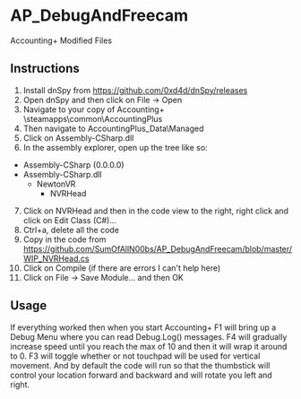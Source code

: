 # AP_DebugAndFreecam
Accounting+ Modified Files

## Instructions

1. Install dnSpy from https://github.com/0xd4d/dnSpy/releases
2. Open dnSpy and then click on File -> Open
3. Navigate to your copy of Accounting+ <Steam Install>\steamapps\common\AccountingPlus
4. Then navigate to AccountingPlus_Data\Managed
5. Click on Assembly-CSharp.dll
6. In the assembly explorer, open up the tree like so:
 - Assembly-CSharp (0.0.0.0)
  - Assembly-CSharp.dll
    - NewtonVR
      - NVRHead
7. Click on NVRHead and then in the code view to the right, right click and click on Edit Class (C#)...
8. Ctrl+a, delete all the code
9. Copy in the code from https://github.com/SumOfAllN00bs/AP_DebugAndFreecam/blob/master/WIP_NVRHead.cs
10. Click on Compile (if there are errors I can't help here)
11. Click on File -> Save Module... and then OK

## Usage
If everything worked then when you start Accounting+ F1 will bring up a Debug Menu where you can read Debug.Log() messages.
F4 will gradually increase speed until you reach the max of 10 and then it will wrap it around to 0.
F3 will toggle whether or not touchpad will be used for vertical movement.
And by default the code will run so that the thumbstick will control your location forward and backward and will rotate you left and right.

